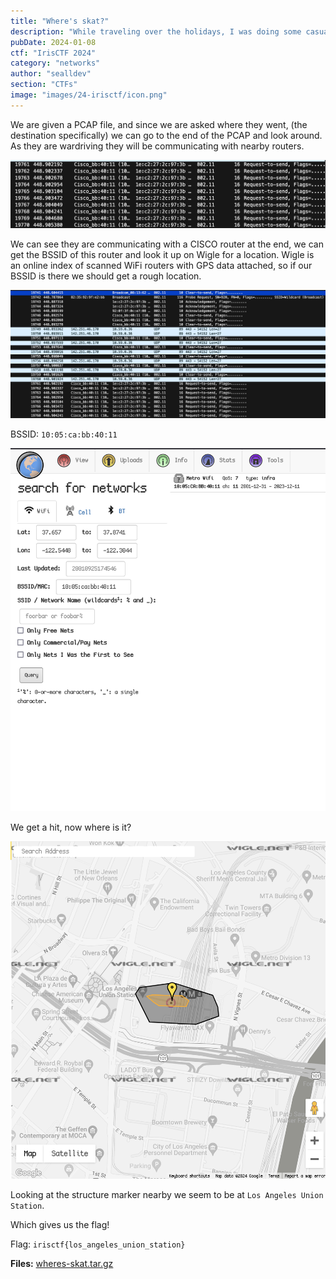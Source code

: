 ```yaml
---
title: "Where's skat?"
description: "While traveling over the holidays, I was doing some casual wardriving (as I often do). Can you use my capture to find where I went? Note: the flag is irisctf{the_location}, where the_location is the full name of my destination location, not the street address. For example, irisctf{Washington_Monument}. Note that the flag is not case sensitive."
pubDate: 2024-01-08
ctf: "IrisCTF 2024"
category: "networks"
author: "sealldev"
section: "CTFs"
image: "images/24-irisctf/icon.png"
---
```


We are given a PCAP file, and since we are asked where they went, (the destination specifically) we can go to the end of the PCAP and look around. As they are wardriving they will be communicating with nearby routers.

![Communication](images/24-irisctf/ws_wireshark.png)

We can see they are communicating with a CISCO router at the end, we can get the BSSID of this router and look it up on Wigle for a location. Wigle is an online index of scanned WiFi routers with GPS data attached, so if our BSSID is there we should get a rough location.

![Communication](images/24-irisctf/ws_1.png)

BSSID: `10:05:ca:bb:40:11`

![Wigle Lookup](images/24-irisctf/ws_2.png)

We get a hit, now where is it?

![Wigle Map](images/24-irisctf/ws_3.png)

Looking at the structure marker nearby we seem to be at `Los Angeles Union Station`.

Which gives us the flag!

Flag: `irisctf{los_angeles_union_station}`

**Files:** [wheres-skat.tar.gz](https://web.archive.org/web/20240107222928/https://cdn.2024.irisc.tf/wheres-skat.tar.gz)